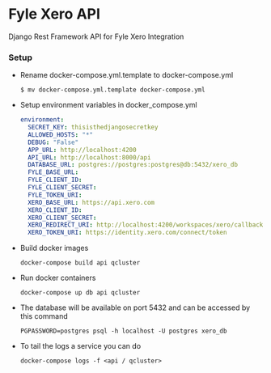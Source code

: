 # Fyle Xero API
Django Rest Framework API for Fyle Xero Integration

### Setup

* Rename docker-compose.yml.template to docker-compose.yml

    ```
    $ mv docker-compose.yml.template docker-compose.yml
    ```
  
* Setup environment variables in docker_compose.yml

    ```yaml
    environment:
      SECRET_KEY: thisisthedjangosecretkey
      ALLOWED_HOSTS: "*"
      DEBUG: "False"
      APP_URL: http://localhost:4200
      API_URL: http://localhost:8000/api
      DATABASE_URL: postgres://postgres:postgres@db:5432/xero_db
      FYLE_BASE_URL:
      FYLE_CLIENT_ID:
      FYLE_CLIENT_SECRET:
      FYLE_TOKEN_URI:
      XERO_BASE_URL: https://api.xero.com
      XERO_CLIENT_ID:
      XERO_CLIENT_SECRET:
      XERO_REDIRECT_URI: http://localhost:4200/workspaces/xero/callback
      XERO_TOKEN_URI: https://identity.xero.com/connect/token
   ```
  
* Build docker images

    ```
    docker-compose build api qcluster
    ```

* Run docker containers

    ```
    docker-compose up db api qcluster
    ```

* The database will be available on port 5432 and can be accessed by this command

    ```
    PGPASSWORD=postgres psql -h localhost -U postgres xero_db
    ```

* To tail the logs a service you can do
    
    ```
    docker-compose logs -f <api / qcluster>
    ```